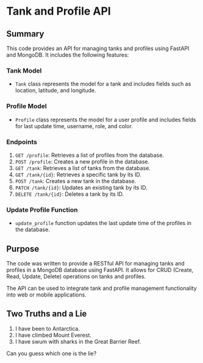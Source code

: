 # Tank and Profile API

## Summary
This code provides an API for managing tanks and profiles using FastAPI and MongoDB. It includes the following features:

### Tank Model
- `Tank` class represents the model for a tank and includes fields such as location, latitude, and longitude.

### Profile Model
- `Profile` class represents the model for a user profile and includes fields for last update time, username, role, and color.

### Endpoints
1. `GET /profile`: Retrieves a list of profiles from the database.
2. `POST /profile`: Creates a new profile in the database.
3. `GET /tank`: Retrieves a list of tanks from the database.
4. `GET /tank/{id}`: Retrieves a specific tank by its ID.
5. `POST /tank`: Creates a new tank in the database.
6. `PATCH /tank/{id}`: Updates an existing tank by its ID.
7. `DELETE /tank/{id}`: Deletes a tank by its ID.

### Update Profile Function
- `update_profile` function updates the last update time of the profiles in the database.

## Purpose
The code was written to provide a RESTful API for managing tanks and profiles in a MongoDB database using FastAPI. It allows for CRUD (Create, Read, Update, Delete) operations on tanks and profiles.

The API can be used to integrate tank and profile management functionality into web or mobile applications.

## Two Truths and a Lie
1. I have been to Antarctica.
2. I have climbed Mount Everest.
3. I have swum with sharks in the Great Barrier Reef.

Can you guess which one is the lie?
